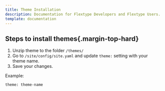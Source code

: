 ```yaml
---
title: Theme Installation
description: Documentation for Flextype Developers and Flextype Users.
template: documentation
---
```


## Steps to install themes{.margin-top-hard}

1. Unzip theme to the folder `/themes/`
2. Go to `/site/config/site.yaml` and update `theme:` setting with your theme name.
3. Save your changes.

Example:
```
theme: theme-name
```
